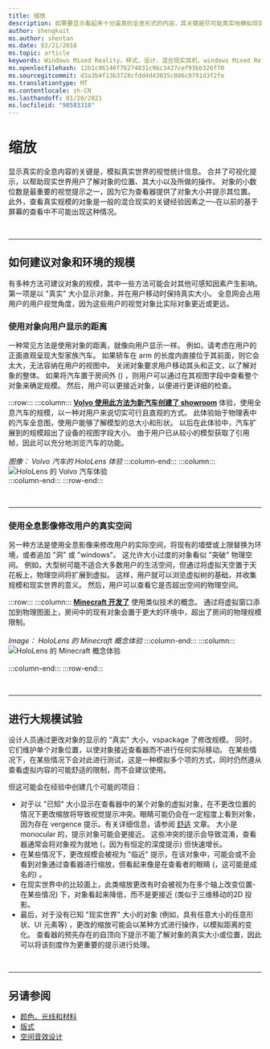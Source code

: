 ```yaml
---
title: 缩放
description: 如果要显示看起来十分逼真的全息形式的内容，其关键是尽可能真实地模拟现实世界的视觉统计数据。
author: shengkait
ms.author: shentan
ms.date: 03/21/2018
ms.topic: article
keywords: Windows Mixed Reality，样式，设计，混合现实耳机，windows Mixed Reality 耳机，虚拟现实耳机，HoloLens，规模，全息影像
ms.openlocfilehash: 12b1c96146f76274831c9bc3427cef93bb326f70
ms.sourcegitcommit: d3a3b4f13b3728cfdd4d43035c806c0791d3f2fe
ms.translationtype: MT
ms.contentlocale: zh-CN
ms.lasthandoff: 01/20/2021
ms.locfileid: "98583318"
---
```

# <a name="scale"></a>缩放

显示真实的全息内容的关键是，模拟真实世界的视觉统计信息。 合并了可视化提示，以帮助现实世界用户了解对象的位置、其大小以及所做的操作。 对象的小数位数是最重要的视觉提示之一，因为它为查看器提供了对象大小并提示其位置。 此外，查看真实规模的对象是一般的混合现实的关键经验因素之一–在以前的基于屏幕的查看中不可能出现这种情况。

<br>

---

## <a name="how-to-suggest-the-scale-of-objects-and-environments"></a>如何建议对象和环境的规模

有多种方法可建议对象的规模，其中一些方法可能会对其他可感知因素产生影响。 第一项是以 "真实" 大小显示对象，并在用户移动时保持真实大小。 全息网会占用用户的用户视觉角度，因为这些用户的视觉对象比实际对象更近或更远。

### <a name="use-the-distance-of-objects-as-theyre-presented-to-the-user"></a>使用对象向用户显示的距离

一种常见方法是使用对象的距离，就像向用户显示一样。 例如，请考虑在用户的正面直观呈现大型家族汽车。 如果轿车在 arm 的长度内直接位于其前面，则它会太大，无法容纳在用户的视图中。 关闭对象要求用户移动其头和正文，以了解对象的整体。 如果将汽车置于房间外 () ，则用户可以通过在其视图字段中查看整个对象来确定规模。 然后，用户可以更接近对象，以便进行更详细的检查。

:::row:::
    :::column:::
        **[Volvo 使用此方法为新汽车创建了 showroom](https://www.youtube.com/watch?v=DilzwF90vec)** 体验，使用全息汽车的规模，以一种对用户来说切实可行且直观的方式。 此体验始于物理表中的汽车全息图，使用户能够了解模型的总大小和形状。 以后在此体验中，汽车扩展到的规模超出了设备的视图字段大小。 由于用户已从较小的模型获取了引用帧，因此可以充分地浏览汽车的功能。<br>
        <br>
        *图像： Volvo 汽车的 HoloLens 体验*
    :::column-end:::
        :::column:::
       ![HoloLens 的 Volvo 汽车体验](images/volvo-cars-microsoft-hololens-experience01-640px.jpg)<br>
    :::column-end:::
:::row-end:::


<br>

---

### <a name="use-holograms-to-modify-the-users-real-space"></a>使用全息影像修改用户的真实空间

另一种方法是使用全息影像来修改用户的实际空间，将现有的墙壁或上限替换为环境，或者追加 "洞" 或 "windows"。 这允许大小过度的对象看似 "突破" 物理空间。 例如，大型树可能不适合大多数用户的生活空间，但通过将虚拟天空置于天花板上，物理空间将扩展到虚拟。 这样，用户就可以浏览虚拟树的基础，并收集规模和现实世界的意义。 然后，用户可以查看它是否超出空间的物理空间。

:::row:::
    :::column:::
        **[Minecraft 开发了](https://minecraft.net/)** 使用类似技术的概念。 通过将虚拟窗口添加到物理图面上，房间中的现有对象会置于更大的环境中，超出了房间的物理规模限制。<br>
        <br>
        *Image： HoloLens 的 Minecraft 概念体验*
    :::column-end:::
        :::column:::
       ![HoloLens 的 Minecraft 概念体验](images/800px-minecraftwindow-640px.jpg)<br><br>
    :::column-end:::
:::row-end:::


<br>

---


## <a name="experimenting-with-scale"></a>进行大规模试验

设计人员通过更改对象的显示的 "真实" 大小，vspackage 了修改规模。 同时，它们维护单个对象位置，以使对象接近查看器而不进行任何实际移动。 在某些情况下，在某些情况下会对此进行测试，这是一种模拟多个项的方式，同时仍然遵从查看虚拟内容的可能舒适的限制，而不会建议使用。

但这可能会在经验中创建几个可能的项目：
* 对于以 "已知" 大小显示在查看器中的某个对象的虚拟对象，在不更改位置的情况下更改缩放将导致视觉提示冲突。眼睛可能仍会在一定程度上看到对象，因为存在 vergence 提示。有关详细信息，请参阅 [舒适](comfort.md) 文章。 大小是 monocular 的，提示对象可能会更接近。 这些冲突的提示会导致混淆，查看器通常会将对象视为就地 (，因为有恒定的深度提示) 但快速增长。
* 在某些情况下，更改规模会被视为 "临近" 提示，在该对象中，可能会或不会看到对象通过查看器进行缩放，但看起来像是在查看者的眼睛 (，这可能是成名的) 。
* 在现实世界中的比较面上，此类缩放更改有时会被视为在多个轴上改变位置-在某些情况) 下，对象看起来降低，而不是更接近 (类似于三维移动的2D 投影。
* 最后，对于没有已知 "现实世界" 大小的对象 (例如，具有任意大小的任意形状、UI 元素等) ，更改的缩放可能会以某种方式进行操作，以模拟距离的变化。 查看器的预先存在的自顶向下提示不能了解对象的真实大小或位置，因此可以将该刻度作为更重要的提示进行处理。

<br>

---

## <a name="see-also"></a>另请参阅
* [颜色、光线和材料](./color-light-and-materials.md)
* [版式](typography.md)
* [空间音效设计](spatial-sound-design.md)